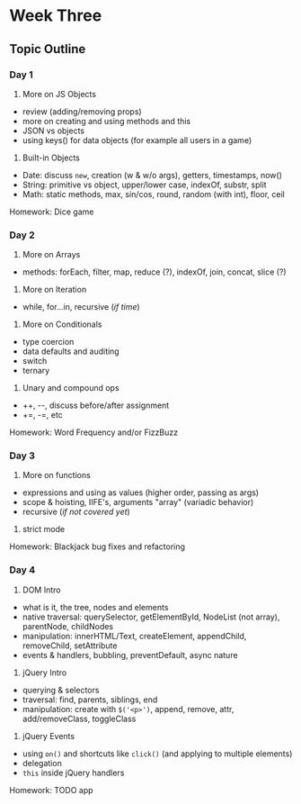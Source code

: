 # Week Three

## Topic Outline

### Day 1

1. More on JS Objects
  * review (adding/removing props)
  * more on creating and using methods and this
  * JSON vs objects
  * using keys() for data objects (for example all users in a game)
1. Built-in Objects
  * Date: discuss `new`, creation (w & w/o args), getters, timestamps, now()
  * String: primitive vs object, upper/lower case, indexOf, substr, split
  * Math: static methods, max, sin/cos, round, random (with int), floor, ceil

Homework: Dice game

### Day 2

1. More on Arrays
  * methods: forEach, filter, map, reduce (?), indexOf, join, concat, slice (?)
1. More on Iteration
  * while, for...in, recursive (_if time_)
1. More on Conditionals
  * type coercion
  * data defaults and auditing
  * switch
  * ternary
1. Unary and compound ops
  * ++, --, discuss before/after assignment
  * +=, -=, etc

Homework: Word Frequency and/or FizzBuzz

### Day 3

1. More on functions
  * expressions and using as values (higher order, passing as args)
  * scope & hoisting, IIFE's, arguments "array" (variadic behavior)
  * recursive (_if not covered yet_)
1. strict mode

Homework: Blackjack bug fixes and refactoring

### Day 4

1. DOM Intro
  * what is it, the tree, nodes and elements
  * native traversal: querySelector, getElementById, NodeList (not array), parentNode, childNodes
  * manipulation: innerHTML/Text, createElement, appendChild, removeChild, setAttribute
  * events & handlers, bubbling, preventDefault, async nature
1. jQuery Intro
  * querying & selectors
  * traversal: find, parents, siblings, end
  * manipulation: create with `$('<p>')`, append, remove, attr, add/removeClass, toggleClass
1. jQuery Events
  * using `on()` and shortcuts like `click()` (and applying to multiple elements)
  * delegation
  * `this` inside jQuery handlers

Homework: TODO app
